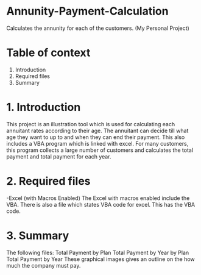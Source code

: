 # Annunity-Payment-Calculation

Calculates the annunity for each of the customers. (My Personal Project)

# Table of context
1. Introduction
2. Required files
3. Summary

# 1. Introduction
This project is an illustration tool which is used for calculating each annuitant rates according to their age. 
The annuitant can decide till what age they want to up to and when they can end their payment. This also includes a VBA program which is linked with excel. For many customers, this program collects a large number of customers and calculates the total payment and total payment for each year. 

# 2. Required files
-Excel (with Macros Enabled)
The Excel with macros enabled include the VBA.
There is also a file which states VBA code for excel. This has the VBA code.

# 3. Summary
The following files:
Total Payment by Plan
Total Payment by Year by Plan
Total Payment by Year
These graphical images gives an outline on the how much the company must pay.

